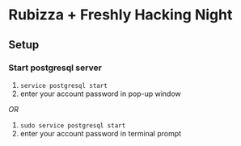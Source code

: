 # Rubizza + Freshly Hacking Night

## Setup

### Start postgresql server

1. `service postgresql start`
2. enter your account password in pop-up window

*OR*

1. `sudo service postgresql start`
2. enter your account password in terminal prompt
